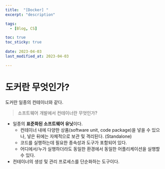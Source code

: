 ```yaml
---
title:  "[Docker] "
excerpt: "description"

tags:
  - [Blog, CS]

toc: true
toc_sticky: true
 
date: 2023-04-03
last_modified_at: 2023-04-03

---
```


# 도커란 무엇인가?

도커란 일종의 컨테이너와 같다.

> 소프트웨어 개발에서 컨테이너란 무엇인가?

- 일종의 **표준화된 소프트웨어 유닛**이다.
	- 컨테이너 내에 다양한 상품(software unit, code package)을 넣을 수 있으나, 넣은 뒤에는 자체적으로 보관 및 격리된다. (Standalone)
	- 코드를 실행하는데 필요한 종속성과 도구가 포함되어 있다.
	- 어디에서/누가 실행하더라도 동일한 환경에서 동일한 어플리케이션을 실행할 수 있다.
- 컨테이너의 생성 및 관리 프로세스를 단순화하는 도구이다.
